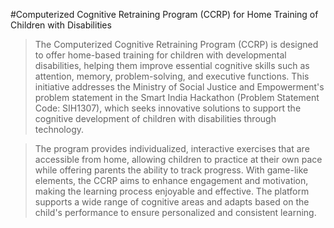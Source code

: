 #Computerized Cognitive Retraining Program (CCRP) for Home Training of Children with Disabilities

>The Computerized Cognitive Retraining Program (CCRP) is designed to offer home-based training for children with developmental disabilities, helping them improve essential cognitive skills such as attention, memory, problem-solving, and executive functions. This initiative addresses the Ministry of Social Justice and Empowerment's problem statement in the Smart India Hackathon (Problem Statement Code: SIH1307), which seeks innovative solutions to support the cognitive development of children with disabilities through technology.

>The program provides individualized, interactive exercises that are accessible from home, allowing children to practice at their own pace while offering parents the ability to track progress. With game-like elements, the CCRP aims to enhance engagement and motivation, making the learning process enjoyable and effective. The platform supports a wide range of cognitive areas and adapts based on the child's performance to ensure personalized and consistent learning.
